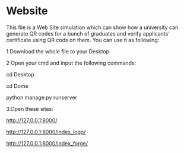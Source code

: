 # Website
This file is a Web Site simulation which can show how a university can generate QR codes for a bunch of graduates and verify applicants' certificate using QR cods on them.
You can use it as following:

1 Download the whole file to your Desktop.

2 Open your cmd and input the following commands:

cd Desktop

cd Dome

python manage.py runserver

3.Open these sites:

http://127.0.0.1:8000/

http://127.0.0.1:8000/index_logo/

http://127.0.0.1:8000/index_forge/
